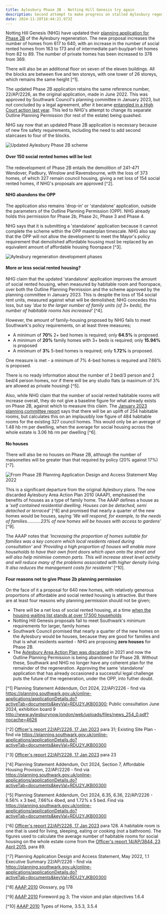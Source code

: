 ```yaml
---
title: Aylesbury Phase 2B - Notting Hill Genesis try again
description: Second attempt to make progress on stalled Aylesbury regeneration
date: 2024-11-28T16:44:21.973Z
---
```

Notting Hill Genesis (NHG) have updated their [planning application for Phase 2B](https://planning.southwark.gov.uk/online-applications/applicationDetails.do?activeTab=documents&keyVal=RDU2YJKB00300) of the Aylesbury regeneration.  The new proposal increases the number of homes from 617 to 640, with an increase in the number of social rented homes from 163 to 173 and of intermediate part-buy/part-let homes from 82 to 89.  The number of private homes has been increased to 378 from 369.

There will also be an additional floor on seven of the eleven buildings. All the blocks are between five and ten storeys, with one tower of 26 storeys, which remains the same height [^1].

The updated Phase 2B application retains the same reference number, 22/AP/2226, as the original application, made in June 2022.  This was approved by Southwark Council's planning committee in January 2023, but not concluded by a legal agreement, after it became [entangled in a High Court action last year](https://www.35percent.org/posts/ayllesbury-planning-decision-quashed/).  This led to NHG's attempt to change its separate Outline Planning Permission (for rest of the estate) being quashed.

NHG say now that an updated Phase 2B application is necessary because of new fire safety requirements, including the need to add second staircases to four of the blocks.

![](img/exhibition_boards_150624.pdf-adobe-acrobat-reader-64-bit-11_11_2024-09_52_45.png "Updated Aylesbury Phase 2B scheme")

#### Over 150 social rented homes will be lost

The redevelopment of Phase 2B entails the demolition of 241-471 Wendover, Padbury, Winslow and Ravensbourne, with the loss of 373 homes, of which 327 remain council housing, giving a net loss of 154 social rented homes, if NHG's proposals are approved [^2].

#### NHG abandons the OPP

The application also remains 'drop-in' or 'standalone' application, outside the parameters of the Outline Planning Permission (OPP).  NHG already holds this permission for Phase 2b, Phase 2c, Phase 3 and Phase 4. 

NHG says that it is submitting a 'standalone' application because it cannot complete the scheme within the OPP masterplan timescale.  NHG also say that the OPP will not allow the development to meet the Mayor's policy requirement that demolished affordable housing must be replaced by an equivalent amount of affordable housing floorspace [^3].

![](img/22_ap_2226-design_and_access_statement__part_1_.-3521527.pdf-adobe-acrobat-reader-64-bit-09_11_2024-15_51_51.png "Aylesbury regeneration development phases")

#### More or less social rented housing?

NHG claim that the updated 'standalone' application improves the amount of social rented housing, when measured by habitable room and floorspace, over both the Outline Planning Permission and the scheme approved by the planning committee in January 2023.  This is despite the loss of 154 social rent units, measured against what will be demolished; NHG concedes this loss, but say *'due to the larger number of family units (of 3+ beds), the number of habitable rooms has increased'* [^4]. 

However, the amount of family-housing proposed by NHG fails to meet Southwark's policy requirements, on at least three measures;

* A minimum of **70%** 2+ bed homes is required; only **64.5%** is proposed.
* A minimum of **20%** family homes with 3+ beds is required; only **15.94%** is proposed
* A minimum of **3%** 5-bed homes is required; only **1.72%** is proposed. 

One measure is met - a minimum of 7% 4-bed homes is required and 7.66% is proposed.

There is no ready information about the number of 2 bed/3 person and 2 bed/4 person homes, nor if there will be any studio flats (a maximum of 3% are allowed as private housing) [^5].

Also, while NHG claim that the number of social rented habitable rooms will increase overall, they do not give a baseline figure for what already exists on Phase 2B, against which to measure this claim.  The [January 2023 planning committee report](https://moderngov.southwark.gov.uk/documents/s111174/Report%20-%20Aylesbury%20Phase%202B.pdf) says that there will be an uplift of 254 habitable rooms, but calculates this on an implausibly low figure of 484 habitable rooms for the existing 327 council homes.  This would only be an average of 1.48 hb rm per dwelling, when the average for social housing across the whole estate is 3.06 hb rm per dwelling [^6]. 

#### No houses

There will also be no houses on Phase 2B, although the number of maisonettes will be greater than that required by policy (20% against 17%) [^7].

![](img/22_ap_2226-design_and_access_statement__part_15_.-3521594.pdf-adobe-acrobat-reader-64-bit-09_11_2024-17_08_01.png "From Phase 2B Planning Application Design and Access Statement May 2022")

This is a significant departure from the original Aylesbury plans.  The now discarded Aylesbury Area Action Plan 2010 (AAAP), emphasised the benefits of houses as a type of family home.  The AAAP defines a house as a *'self contained residential dwelling. Houses can be detached, semi detached or terraced'* [^8] and promised that nearly a quarter of the new homes would be houses, saying *'We will respond, for example, to the needs of families...........23% of new homes will be houses with access to gardens'* [^9].  

The AAAP notes that *'Increasing the proportion of homes suitable for families was a key concern which local residents raised during consultation'* and *'Providing a high proportion of houses will enable more households to have their own front doors which open onto the street and will also help minimise common parts. This will increase street level activity and will reduce many of the problems associated with higher density living. It also reduces the management costs for residents'* [^10].

#### Four reasons not to give Phase 2b planning permission

On the face of it a proposal for 640 new homes, with relatively generous proportions of affordable and social rented housing is attractive. But there are at least four reasons why planning permission should not be given; 

* There will be a net loss of social rented housing, at a time [when the housing waiting list stands at over 17,500 households](https://moderngov.southwark.gov.uk/documents/s121500/Appendix%201%20Affordable%20Housing%20SPD.pdf)
* Notting Hill Genesis proposals fail to meet Southwark's minimum requirements for larger, family homes 
* Southwark Council promised that nearly a quarter of the new homes on the Aylesbury would be houses, because they are good for families and that is what residents wanted - NHG are proposing **zero houses** for Phase 2B.
* The [Aylesbury Area Action Plan was discarded](https://www.35percent.org/posts/2021-05-04-southwark-rips-up-aylesbury-objectives/) in 2021 and now the Outline Planning Permission is being abandoned for Phase 2B.  Without these, Southwark and NHG no longer have any coherent plan for the remainder of the regeneration.  Approving the same 'standalone' application that has already occasioned a successful legal challenge puts the future of the regeneration, under the OPP, into futher doubt. 

[^1] Planning Statement Addendum, Oct 2024, 22/AP/2226 - find via <https://planning.southwark.gov.uk/online-applications/applicationDetails.do?activeTab=documents&keyVal=RDU2YJKB00300>; Public consultation June 2024, exhibition board 9 <http://www.aylesburynow.london/web/uploads/files/news_254_0.pdf?nocache=4626>

[^2] [Officer's report 22/AP/2226, 17 Jan 2023](https://moderngov.southwark.gov.uk/documents/s111174/Report%20-%20Aylesbury%20Phase%202B.pdf) para 31; Existing Site Plan - find via <https://planning.southwark.gov.uk/online-applications/applicationDetails.do?activeTab=documents&keyVal=RDU2YJKB00300>

[^3] [Officer's report 22/AP/2226, 17 Jan 2023](https://moderngov.southwark.gov.uk/documents/s111174/Report%20-%20Aylesbury%20Phase%202B.pdf) para 23

[^4] Planning Statement Addendum, Oct 2024, Section 7, Affordable Housing Provision, 22/AP/2226 - find via <https://planning.southwark.gov.uk/online-applications/applicationDetails.do?activeTab=documents&keyVal=RDU2YJKB00300>

[^5] Planning Statement Addendum, Oct 2024, 6.35, 6.36, 22/AP/2226 - 6.56% x 3 bed, 7.66%x 4bed, and 1.72% x 5 bed.  Find via <https://planning.southwark.gov.uk/online-applications/applicationDetails.do?activeTab=documents&keyVal=RDU2YJKB00300>

[^6] [Officer's report 22/AP/2226, 17 Jan 2023](https://moderngov.southwark.gov.uk/documents/s111174/Report%20-%20Aylesbury%20Phase%202B.pdf)  para 128.  A habitable room is one that is used for living, sleeping, eating or cooking (not a bathroom).  The figures used to calculate the average number of habitable rooms for social housing on the whole estate come from the [Officer's report 14/AP/3844, 23 April 2015](https://moderngov.southwark.gov.uk/documents/s53361/Report.pdf), para 89.

[^7] Planning Application Design and Access Statement, May 2022, 1.1 Executive Summary 22/AP/2226 - find via <https://planning.southwark.gov.uk/online-applications/applicationDetails.do?activeTab=documents&keyVal=RDU2YJKB00300>

[^8] [AAAP 2010](https://www.southwark.gov.uk/assets/attach/1647/Aylesbury-AAP-2010.pdf) Glossary, pg 178

[^9] [AAAP 2010](https://www.southwark.gov.uk/assets/attach/1647/Aylesbury-AAP-2010.pdf) Foreword pg 3; The vision and plan objectives 1.6.4

[^10] [AAAP 2010](https://www.southwark.gov.uk/assets/attach/1647/Aylesbury-AAP-2010.pdf) Types of Home, 3.5.3, 3.5.4